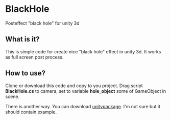 # BlackHole
Posteffect "black hole" for unity 3d

## What is it?
This is simple code for create nice "black hole" effect in unity 3d. It works as full screen post process.

## How to use?
Clone or download this code and copy to you project. Drag script __BlackHole.cs__ to camera, set to variable __hole_object__ some of GameObject in scene.

There is another way. You can download [unitypackage](https://yadi.sk/d/yrOJAsLS3RzczN). I'm not sure but it should contain example.
